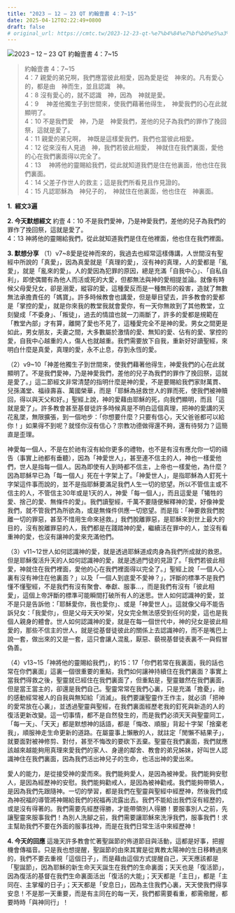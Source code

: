 ```yaml
---
title: "2023 – 12 – 23 QT 約翰壹書 4：7~15"
date: 2025-04-12T02:22:49+0800
draft: false
# original_url: https://cmtc.tw/2023-12-23-qt-%e7%b4%84%e7%bf%b0%e5%a3%b9%e6%9b%b8-4%ef%bc%9a715
---
```


![2023 – 12 – 23 QT 約翰壹書 4：7\~15](/images/qt.jpg  "2023 – 12 – 23 QT 約翰壹書 4：7\~15")

> 約翰壹書 4：7\~15  
> 4：7 親愛的弟兄啊，我們應當彼此相愛，因為愛是從　神來的。凡有愛心的，都是由　神而生，並且認識　神。  
> 4：8 沒有愛心的，就不認識　神，因為　神就是愛。  
> 4：9 　神差他獨生子到世間來，使我們藉著他得生，　神愛我們的心在此就顯明了。  
> 4：10 不是我們愛　神，乃是　神愛我們，差他的兒子為我們的罪作了挽回祭，這就是愛了。  
> 4：11 親愛的弟兄啊，　神既是這樣愛我們，我們也當彼此相愛。  
> 4：12 從來沒有人見過　神，我們若彼此相愛，　神就住在我們裏面，愛他的心在我們裏面得以完全了。  
> 4：13 　神將他的靈賜給我們，從此就知道我們是住在他裏面，他也住在我們裏面。  
> 4：14 父差子作世人的救主；這是我們所看見且作見證的。  
> 4：15 凡認耶穌為　神兒子的，　神就住在他裏面，他也住在　神裏面。

**1.  經文3遍**

**2. 今天默想經文**
約壹 4：10 不是我們愛神，乃是神愛我們，差他的兒子為我們的罪作了挽回祭，這就是愛了。  
4：13 神將他的靈賜給我們，從此就知道我們是住在他裡面，他也住在我們裡面。

**3. 默想分享**
（1）v7\~8愛是從神而來的，我過去也經常這樣傳講，人世間沒有聖經中所說的「真愛」，因為真愛就是「真理的愛」，沒有神的真理，人的愛都是「亂愛」，就是「亂來的愛」。人的愛因為犯罪的原因，總是充滿「自我中心」、「自私自利」，即使偶爾有為他人而活或死的大愛，但都無法與神的愛相提並論。就像有時候父母愛兒女，卻是溺愛，縱容的愛，這種愛反而是一種無形的殺害，造就了無數無法承擔責任的「媽寶」。許多時候教會也講愛，但是舉目望去，許多教會的愛都是「掌控的愛」，就是你來我的教堂我就會愛你，有一天你無故到了其他教堂，立刻變成「不委身」、「叛徒」，過去的情誼也就一刀兩斷了，許多的愛都是規範在「教堂內部」才有算，離開了愛也不見了，這種愛完全不是神的愛。男女之間更是如此，男女朋友，夫妻之間，大多數屬於激情的愛、無知的愛、佔有的愛、掌控的愛，自我中心越重的人，傷人也就越重。我們需要放下自我，重新好好讀聖經，來明白什麼是真愛，真理的愛，永不止息，存到永恆的愛。

（2）v9\~10「神差他獨生子到世間來，使我們藉著他得生，神愛我們的心在此就顯明了。不是我們愛神，乃是神愛我們，差他的兒子為我們的罪作了挽回祭，這就是愛了。」這二節經文非常清楚的指明什麼是神的愛，不是要賜給我們家財萬貫、兒孫滿堂、福祿壽喜、萬國榮華，而是「耶穌為拯救世人的罪而死，使我們被神贖回，得以與天父和好。」聖經上說，神的愛藉由耶穌的死，向我們顯明，而且「這就是愛了」。許多教會甚至基督徒許多時候真是不明白這個真理，把神的愛講的天花亂墜，無限擴張，到一個地步：「你想要什麼？只要有信心，天父爸爸都可以給你！」如果得不到呢？就怪你沒有信心？宗教功德做得還不夠，還有待努力？這簡直是歪理。

神愛每一個人，不是在於祂有沒有給你更多的禮物，也不是有沒有應允你一切的禱告（事實上祂都有垂聽），因為「神愛世人」，甚至連不信主的人，神也一樣愛他們，世人是指每一個人。因為即使有人到時都不信主，上帝也一樣愛他，為什麼？因為耶穌早已為「每一個人」死在十字架上了。「神愛世人」，是指耶穌為人釘死十字架這件事而說的，並不是指耶穌要滿足我們人生一切的慾望。所以不管信主或不信主的人，不管信主30年或是1天的人，神愛「每一個人」，而且這愛是「犧牲的愛、捨己的愛、無條件的愛」。我們讀聖經，千萬不要隨便解釋神的愛，好像神愛我們，就不管我們為所欲為，或是無條件供應一切慾望。而是指：「神要救我們脫離一切的罪惡，甚至不惜用生命來拯救。」我們脫離罪惡，是耶穌來到世上最大的目的，沒有脫離罪惡的人，我們都是在踐踏神的愛，繼續活在罪中的人，並沒有看重神的愛，也沒有讓神的愛來充滿他們。

（3）v11\~12世人如何認識神的愛，就是透過耶穌道成肉身為我們所成就的救恩。但是耶穌復活升天的人如何認識神的愛，就是透過門徒的見證了。「我們若彼此相愛，神就住在我們裡面，愛他的心在我們裡面得以完全了。」聖經上說「一個人心裏有沒有神住在他裏面？」以及「一個人到底愛不愛神？」，評斷的標準不是我們懂不懂聖經，不是我們有沒有聚會、奉獻、服事…，而是我們有沒有「彼此相愛」，這個上帝評斷的標準可能瞬間打破所有人的迷思。世人如何認識神的愛，並不是只是告訴他：「耶穌愛你，我也愛你」、或是「神愛世人」。這就像父母不能告訴兒女：「我愛你」，但是父母天天吵架，兒女完全無法感受到任何的愛，這也是我個人親身的體會。世人如何認識神的愛，就是在每一個世代中，神的兒女是彼此相愛的，那些不信主的世人，就是從基督徒彼此的關係上去認識神的，而不是嘴巴上說一套，做出來的又是一套，這只會讓人混亂，厭惡、藐視基督徒表裏不一與假冒偽善。

（4）v13\~15「神將他的靈賜給我們」，約15：17「你們若常在我裏面，我的話也常在你們裏面」這裏一個很重要的重點，我們如何讓神持續住在我們裏面？事實上當我們得救之後，聖靈就已經住在我們裏面了，但重點是，聖靈雖然在我們裏面，但是當王當主的，卻還是我們自己。聖靈常常在我們心裏，只是充滿「擔憂」，祂的感動經常被人的自我與無知給「消滅」。我們要讓聖靈作王作主，就必須「把神的愛常放在心裏」，並透過聖靈與聖經，在我們裏面經歷老我的釘死與新造的人的復活更新改變。這一切事情，都不是自然發生的，而是我們必須天天與聖靈同工，「每一天」、「天天」都是默想神的話語，都是「悔改、順服」背起十字架「捨棄老我」，順服神走生命更新的道路。在屬靈事上懶散的人，就註定「閒懶不結果子」，就要面對被神修剪、對付，甚至不悔改的要砍下丟棄。聖靈在我們裏面，我們就應該越來越能夠用真理來愛我們的家人、身邊的鄰舍、教會的弟兄姊妹，好叫世人認識神住在我們裏面，因為我們活出神兒子的生命，也活出神的愛出來。

愛人的能力，是從接受神的愛而來。我們能夠愛人，是因為被神愛。我們能夠安慰人，是因為經歷神的安慰。我們能夠勸戒人，是因為被神勸戒。我們能夠帶領人，是因為我們先跟隨神。一切的學習，都是我們在聖靈與聖經中經歷神，然後我們成為神祝福的導管將神賜給我們的祝福再流露出去。我們不能給出我們沒有經歷的，或是沒有得著的。我們需要先經歷得勝，才能帶領別人得勝！要服事別人之前，先讓聖靈來服事我們！為別人洗腳之前，我們需要讓耶穌來洗淨我們，服事我們！求主幫助我們不要在外面的服事找神，而是在我們日常生活中來經歷神！

**4. 今天的回應**
這幾天許多教會忙著聖誕節的佈道節目與活動，這都是好事，把握機會傳福音。只是我也想提醒，聖誕節的由來其實是從異教太陽神的生日移轉過來的，我們不要去重視「這個日子」，而是藉由這個方式提醒自己，天天應該都是「聖誕節」，因為耶穌的新生命天天誕生在我們的生命裏面；天天也是「復活節」，因為復活的基督在我們生命裏面活出「復活的大能」；天天都是「主日」，都是「主同在、主掌權的日子」；天天都是「安息日」，因為主住我們心裏，天天使我們得享安息！不是那一天重要，而是有主同在的每一天，我們都需要看重，都需儆醒，都要時時「與神同行」！
